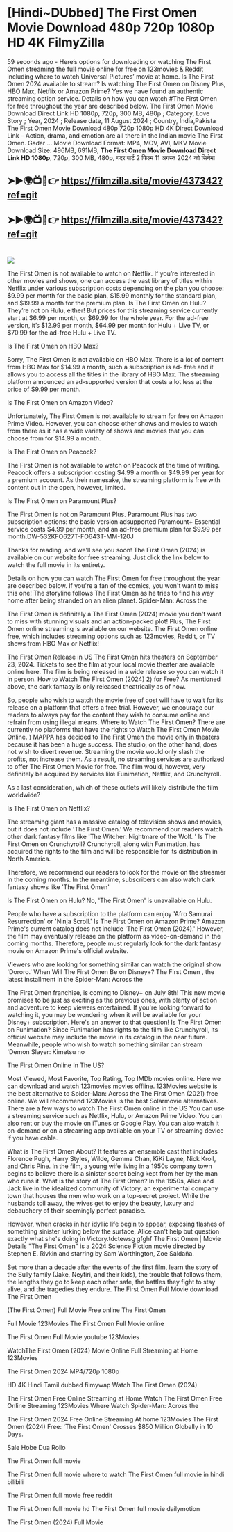 # [Hindi~DUbbed] The First Omen Movie Download 480p 720p 1080p HD 4K FilmyZilla


59 seconds ago - Here’s options for downloading or watching The First Omen streaming the full movie online for free on 123movies & Reddit including where to watch Universal Pictures’ movie at home. Is The First Omen 2024 available to stream? Is watching The First Omen on Disney Plus, HBO Max, Netflix or Amazon Prime? Yes we have found an authentic streaming option service. Details on how you can watch #The First Omen for free throughout the year are described below. The First Omen Movie Download Direct Link HD 1080p, 720p, 300 MB, 480p ; Category, Love Story ; Year, 2024 ; Release date, 11 August 2024 ; Country, India,Pakista The First Omen Movie Download 480p 720p 1080p HD 4K Direct Download Link – Action, drama, and emotion are all there in the Indian movie The First Omen. Gadar ...
Movie Download Format: MP4, MOV, AVI, MKV
Movie Download Size: 496MB, 691MB, **The First Omen Movie Download Direct Link HD 1080p**, 720p, 300 MB, 480p, गदर पार्ट 2 फिल्म 11 अगस्त 2024 को सिनेमा

## ➤►🌍📺📱👉   https://filmzilla.site/movie/437342?ref=git

## ➤►🌍📺📱👉   https://filmzilla.site/movie/437342?ref=git

#

<img src="https://image.tmdb.org/t/p/w780//tkHQ7tnYYUEnqlrKuhufIsSVToU.jpg" />

The First Omen is not available to watch on Netflix. If you’re interested in other movies and shows, one can access the vast library of titles within Netflix under various subscription costs depending on the plan you choose: $9.99 per month for the basic plan, $15.99 monthly for the standard plan, and $19.99 a month for the premium plan. Is The First Omen on Hulu? They’re not on Hulu, either! But prices for this streaming service currently start at $6.99 per month, or $69.99 for the whole year. For the ad-free version, it’s $12.99 per month, $64.99 per month for Hulu + Live TV, or $70.99 for the ad-free Hulu + Live TV.

Is The First Omen on HBO Max?

Sorry, The First Omen is not available on HBO Max. There is a lot of content from HBO Max for $14.99 a month, such a subscription is ad- free and it allows you to access all the titles in the library of HBO Max. The streaming platform announced an ad-supported version that costs a lot less at the price of $9.99 per month.

Is The First Omen on Amazon Video?

Unfortunately, The First Omen is not available to stream for free on Amazon Prime Video. However, you can choose other shows and movies to watch from there as it has a wide variety of shows and movies that you can choose from for $14.99 a month.

Is The First Omen on Peacock?

The First Omen is not available to watch on Peacock at the time of writing. Peacock offers a subscription costing $4.99 a month or $49.99 per year for a premium account. As their namesake, the streaming platform is free with content out in the open, however, limited.

Is The First Omen on Paramount Plus?

The First Omen is not on Paramount Plus. Paramount Plus has two subscription options: the basic version adsupported Paramount+ Essential service costs $4.99 per month, and an ad-free premium plan for $9.99 per month.DW-532KFO627T-FO643T-MM-120J

Thanks for reading, and we'll see you soon! The First Omen (2024) is available on our website for free streaming. Just click the link below to watch the full movie in its entirety.

Details on how you can watch The First Omen for free throughout the year are described below. If you're a fan of the comics, you won't want to miss this one! The storyline follows The First Omen as he tries to find his way home after being stranded on an alien planet. Spider-Man: Across the

The First Omen is definitely a The First Omen (2024) movie you don't want to miss with stunning visuals and an action-packed plot! Plus, The First Omen online streaming is available on our website. The First Omen online free, which includes streaming options such as 123movies, Reddit, or TV shows from HBO Max or Netflix!

The First Omen Release in US The First Omen hits theaters on September 23, 2024. Tickets to see the film at your local movie theater are available online here. The film is being released in a wide release so you can watch it in person. How to Watch The First Omen (2024) 2) for Free? As mentioned above, the dark fantasy is only released theatrically as of now.

So, people who wish to watch the movie free of cost will have to wait for its release on a platform that offers a free trial. However, we encourage our readers to always pay for the content they wish to consume online and refrain from using illegal means. Where to Watch The First Omen? There are currently no platforms that have the rights to Watch The First Omen Movie Online. ) MAPPA has decided to The First Omen the movie only in theaters because it has been a huge success. The studio, on the other hand, does not wish to divert revenue. Streaming the movie would only slash the profits, not increase them. As a result, no streaming services are authorized to offer The First Omen Movie for free. The film would, however, very definitely be acquired by services like Funimation, Netflix, and Crunchyroll.

As a last consideration, which of these outlets will likely distribute the film worldwide?

Is The First Omen on Netflix?

The streaming giant has a massive catalog of television shows and movies, but it does not include 'The First Omen.' We recommend our readers watch other dark fantasy films like 'The Witcher: Nightmare of the Wolf. ' Is The First Omen on Crunchyroll? Crunchyroll, along with Funimation, has acquired the rights to the film and will be responsible for its distribution in North America.

Therefore, we recommend our readers to look for the movie on the streamer in the coming months. In the meantime, subscribers can also watch dark fantasy shows like 'The First Omen'

Is The First Omen on Hulu? No, 'The First Omen' is unavailable on Hulu.

People who have a subscription to the platform can enjoy 'Afro Samurai Resurrection' or 'Ninja Scroll.' Is The First Omen on Amazon Prime? Amazon Prime's current catalog does not include 'The First Omen (2024).' However, the film may eventually release on the platform as video-on-demand in the coming months. Therefore, people must regularly look for the dark fantasy movie on Amazon Prime's official website.

Viewers who are looking for something similar can watch the original show 'Dororo.' When Will The First Omen Be on Disney+? The First Omen , the latest installment in the Spider-Man: Across the

The First Omen franchise, is coming to Disney+ on July 8th! This new movie promises to be just as exciting as the previous ones, with plenty of action and adventure to keep viewers entertained. If you're looking forward to watching it, you may be wondering when it will be available for your Disney+ subscription. Here's an answer to that question! Is The First Omen on Funimation? Since Funimation has rights to the film like Crunchyroll, its official website may include the movie in its catalog in the near future. Meanwhile, people who wish to watch something similar can stream 'Demon Slayer: Kimetsu no

The First Omen Online In The US?

Most Viewed, Most Favorite, Top Rating, Top IMDb movies online. Here we can download and watch 123movies movies offline. 123Movies website is the best alternative to Spider-Man: Across the The First Omen (2021) free online. We will recommend 123Movies is the best Solarmovie alternatives. There are a few ways to watch The First Omen online in the US You can use a streaming service such as Netflix, Hulu, or Amazon Prime Video. You can also rent or buy the movie on iTunes or Google Play. You can also watch it on-demand or on a streaming app available on your TV or streaming device if you have cable.

What is The First Omen About? It features an ensemble cast that includes Florence Pugh, Harry Styles, Wilde, Gemma Chan, KiKi Layne, Nick Kroll, and Chris Pine. In the film, a young wife living in a 1950s company town begins to believe there is a sinister secret being kept from her by the man who runs it. What is the story of The First Omen? In the 1950s, Alice and Jack live in the idealized community of Victory, an experimental company town that houses the men who work on a top-secret project. While the husbands toil away, the wives get to enjoy the beauty, luxury and debauchery of their seemingly perfect paradise.

However, when cracks in her idyllic life begin to appear, exposing flashes of something sinister lurking below the surface, Alice can't help but question exactly what she's doing in Victory.tdctewsg gfghf The First Omen | Movie Details "The First Omen" is a 2024 Science Fiction movie directed by Stephen E. Rivkin and starring by Sam Worthington, Zoe Saldaña.

Set more than a decade after the events of the first film, learn the story of the Sully family (Jake, Neytiri, and their kids), the trouble that follows them, the lengths they go to keep each other safe, the battles they fight to stay alive, and the tragedies they endure. The First Omen Full Movie download The First Omen

(The First Omen) Full Movie Free online The First Omen

Full Movie 123Movies The First Omen Full Movie online

The First Omen Full Movie youtube 123Movies

WatchThe First Omen (2024) Movie Online Full Streaming at Home 123Movies

The First Omen 2024 MP4/720p 1080p

HD 4K Hindi Tamil dubbed filmywap Watch The First Omen (2024)

The First Omen Free Online Streaming at Home Watch The First Omen Free Online Streaming 123Movies Where Watch Spider-Man: Across the

The First Omen 2024 Free Online Streaming At home 123Movies The First Omen (2024) Free: 'The First Omen' Crosses $850 Million Globally in 10 Days.

Sale Hobe Dua Roilo

The First Omen full movie

The First Omen full movie where to watch The First Omen full movie in hindi bilibili

The First Omen full movie free reddit

The First Omen full movie hd The First Omen full movie dailymotion

The First Omen (2024) Full Movie
